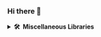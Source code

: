 ### Hi there 👋
<details>
  <summary><b>🛠️&nbsp;&nbsp;Miscellaneous Libraries</b></summary>
  <br/>


<img src="https://www.vectorlogo.zone/logos/microsoft_azure/microsoft_azure-icon.svg" alt="azure" width="40" height="40"/> </a> <a href="https://www.gnu.org/software/bash/" target="_blank"> 


<img src=https://raw.githubusercontent.com/devicons/devicon/master/icons/mysql/mysql-original.svg alt="mysql" width="40" height="40"/> </a> <a href="https://www.mysql.com/" target="_blank"> 

<img src=https://www.tableau.com/sites/default/files/2022-04/TableauLogo_RGB.png alt="Tableau" width="40" height="40"/> </a> <a href="https://www.tableau.com" target="_blank"> 


https://raw.githubusercontent.com/numpy/numpy/main/branding/logo/secondary/numpylogo2.svg
</details>


<!--
**ssopic/ssopic** is a ✨ _special_ ✨ repository because its `README.md` (this file) appears on your GitHub profile.



Here are some ideas to get you started:

- 🔭 I’m currently working on ...
- 🌱 I’m currently learning ...
- 👯 I’m looking to collaborate on ...
- 🤔 I’m looking for help with ...
- 💬 Ask me about ...
- 📫 How to reach me: ...
- ⚡ Fun fact: ...
-->
